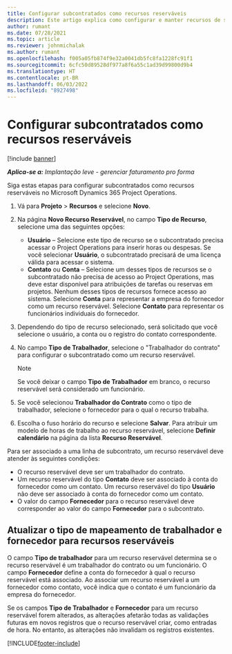 ```yaml
---
title: Configurar subcontratados como recursos reserváveis
description: Este artigo explica como configurar e manter recursos de subcontratados criados de usuários e contatos no sistema, para que possam ser associados a subcontratos no Microsoft Dynamics 365 Project Operations.
author: rumant
ms.date: 07/28/2021
ms.topic: article
ms.reviewer: johnmichalak
ms.author: rumant
ms.openlocfilehash: f005a05fb874f9e32a0041db5fc8fa1228fc91f1
ms.sourcegitcommit: 6cfc50d89528df977a8f6a55c1ad39d99800d9b4
ms.translationtype: HT
ms.contentlocale: pt-BR
ms.lasthandoff: 06/03/2022
ms.locfileid: "8927498"
---
```

# <a name="set-up-subcontractors-as-bookable-resources"></a>Configurar subcontratados como recursos reserváveis

[!include [banner](../../includes/dataverse-preview.md)]

_**Aplica-se a:** Implantação leve - gerenciar faturamento pro forma_

Siga estas etapas para configurar subcontratados como recursos reserváveis no Microsoft Dynamics 365 Project Operations.

1. Vá para **Projeto** \> **Recursos** e selecione **Novo**.
2. Na página **Novo Recurso Reservável**, no campo **Tipo de Recurso**, selecione uma das seguintes opções:

    - **Usuário** – Selecione este tipo de recurso se o subcontratado precisa acessar o Project Operations para inserir horas ou despesas. Se você selecionar **Usuário**, o subcontratado precisará de uma licença válida para acessar o sistema.
    - **Contato** ou **Conta** – Selecione um desses tipos de recursos se o subcontratado não precisa de acesso ao Project Operations, mas deve estar disponível para atribuições de tarefas ou reservas em projetos. Nenhum desses tipos de recursos fornece acesso ao sistema. Selecione **Conta** para representar a empresa do fornecedor como um recurso reservável. Selecione **Contato** para representar os funcionários individuais do fornecedor.

3. Dependendo do tipo de recurso selecionado, será solicitado que você selecione o usuário, a conta ou o registro do contato correspondente.
4. No campo **Tipo de Trabalhador**, selecione o "Trabalhador do contrato" para configurar o subcontratado como um recurso reservável.

    > [!NOTE]
    > Se você deixar o campo **Tipo de Trabalhador** em branco, o recurso reservável será considerado um funcionário.

5. Se você selecionou **Trabalhador do Contrato** como o tipo de trabalhador, selecione o fornecedor para o qual o recurso trabalha.
6. Escolha o fuso horário do recurso e selecione **Salvar**. Para atribuir um modelo de horas de trabalho ao recurso reservável, selecione **Definir calendário** na página da lista **Recurso Reservável**.

Para ser associado a uma linha de subcontrato, um recurso reservável deve atender às seguintes condições:

- O recurso reservável deve ser um trabalhador do contrato.
- Um recurso reservável do tipo **Contato** deve ser associado à conta do fornecedor como um contato. Um recurso reservável do tipo **Usuário** não deve ser associado à conta do fornecedor como um contato.
- O valor do campo **Fornecedor** para o recurso reservável deve corresponder ao valor do campo **Fornecedor** para o subcontrato.

## <a name="update-the-type-of-worker-and-vendor-mapping-for-bookable-resources"></a>Atualizar o tipo de mapeamento de trabalhador e fornecedor para recursos reserváveis

O campo **Tipo de trabalhador** para um recurso reservável determina se o recurso reservável é um trabalhador do contrato ou um funcionário. O campo **Fornecedor** define a conta do fornecedor à qual o recurso reservável está associado. Ao associar um recurso reservável a um fornecedor como contato, você indica que o contato é um funcionário da empresa do fornecedor.

Se os campos **Tipo de Trabalhador** e **Fornecedor** para um recurso reservável forem alterados, as alterações afetarão todas as validações futuras em novos registros que o recurso reservável criar, como entradas de hora. No entanto, as alterações não invalidam os registros existentes.

[!INCLUDE[footer-include](../../includes/footer-banner.md)]
